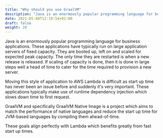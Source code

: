 ```yaml
---
title: "Why should you use GraalVM"
description: "Java is an enormously popular programming language for business applications."
date: 2021-05-08T12:19:54+01:00
draft: false
weight: 20
---
```


Java is an enormously popular programming language for business applications. These applications have typically run on
large application servers of fixed capacity. They are booted up, left on and scaled for expected peak capacity. The only
time they are restarted is when a new release is released. If scaling of capacity is done, then it is done in large 
steps well a head of time to cater for the time required to provision a new server.

Moving this style of application to AWS Lambda is difficult as start up time has never been an issue before and suddenly
it's very important. These applications typically make use of runtime dependency injection which slows down time to first 
request.

GraalVM and specifically GraalVM Native Image is a project which aims to match the performance of native languages and 
reduce the start up time for JVM-based languages by compiling them ahead-of-time.

These goals align perfectly with Lambda which benefits greatly from fast start up times.
